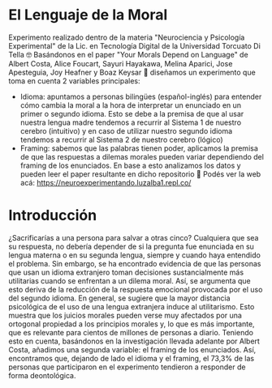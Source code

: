 # El Lenguaje de la Moral
Experimento realizado dentro de la materia "Neurociencia y Psicología Experimental" de la Lic. en Tecnología Digital de la Universidad Torcuato Di Tella 🤓 Basándonos en el paper "Your Morals Depend on Language" de Albert Costa, Alice Foucart, Sayuri Hayakawa, Melina Aparici, Jose Apesteguia, Joy Heafner y Boaz Keysar 🧪 diseñamos un experimento que toma en cuenta 2 variables principales:
- Idioma: apuntamos a personas bilingües (español-inglés) para entender cómo cambia la moral a la hora de interpretar un enunciado en un primer o segundo idioma. Esto se debe a la premisa de que al usar nuestra lengua madre tendemos a recurrir al Sistema 1 de nuestro cerebro (intuitivo) y en caso de utilizar nuestro segundo idioma tendemos a recurrir al Sistema 2 de nuestro cerebro (lógico)
- Framing: sabemos que las palabras tienen poder, aplicamos la premisa de que las respuestas a dilemas morales pueden variar dependiendo del framing de los enunciados. 
En base a esto analizamos los datos y pueden leer el paper resultante en dicho repositorio 👀
Podés ver la web acá: https://neuroexperimentando.luzalba1.repl.co/

# Introducción
¿Sacrificarías a una persona para salvar a otras cinco? Cualquiera que sea su respuesta, no debería depender de si la pregunta fue enunciada en su lengua materna o en su segunda lengua, siempre y cuando haya entendido el problema. Sin embargo, se ha encontrado evidencia de que las personas que usan un idioma extranjero toman decisiones sustancialmente más utilitarias cuando se enfrentan a un dilema moral. Así, se argumenta que esto deriva de la reducción de la respuesta emocional provocada por el uso del segundo idioma. En general, se sugiere que la mayor distancia psicológica de el uso de una lengua extranjera induce al utilitarismo. Esto muestra que los juicios morales pueden verse muy afectados por una ortogonal propiedad a los principios morales y, lo que es más importante, que es relevante para cientos de millones de personas a diario. Teniendo esto en cuenta, basándonos en la investigación llevada adelante por Albert Costa, añadimos una segunda variable: el framing de los enunciados. Así, encontramos que, dejando de lado el idioma y el framing, el 73,3% de las personas que participaron en el experimento tendieron a responder de forma deontológica.
